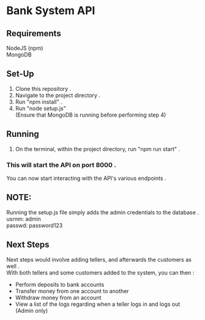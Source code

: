 # Bank System API

## Requirements 
   NodeJS (npm) \
   MongoDB

## Set-Up
1. Clone this repository .
2. Navigate to the project directory .
3. Run "npm install" .
4. Run "node setup.js" \
(Ensure that MongoDB is running before performing step 4)

## Running 
1. On the terminal, within the project directory, run "npm run start" .
 
### This will start the API on port 8000 .
You can now start interacting with the API's various endpoints .

## NOTE:
   Running the setup.js file simply adds the admin credentials to the database . \
      usrnm: admin \
      passwd: password123 

## Next Steps   
   Next steps would involve adding tellers, and afterwards the customers as well . \
   With both tellers and some customers added to the system, you can then :
   - Perform deposits to bank accounts
   - Transfer money from one account to another
   - Withdraw money from an account
   - View a list of the logs regarding when a teller logs in and logs out (Admin only)
